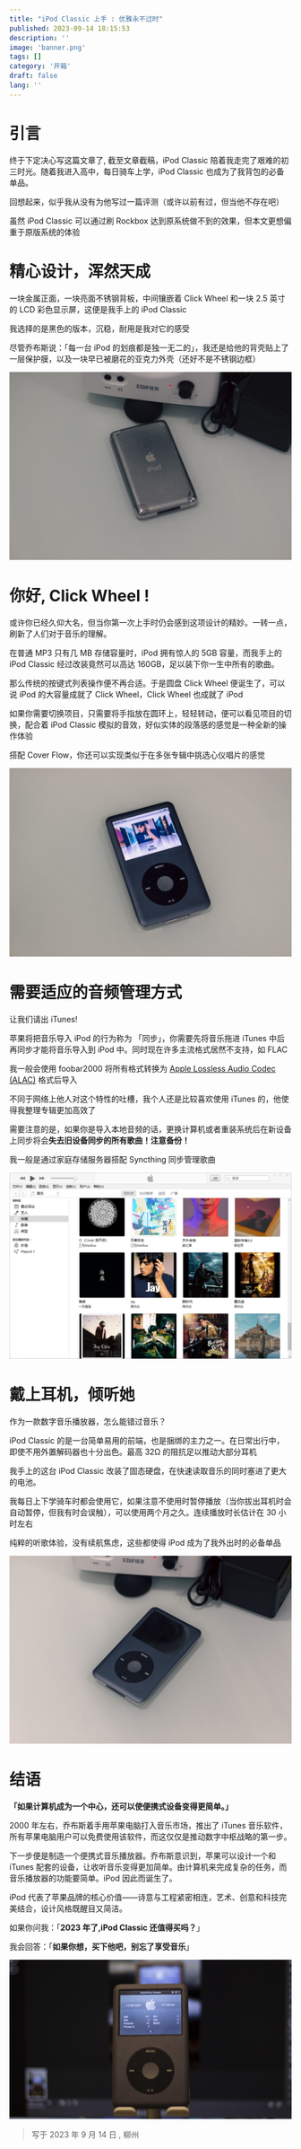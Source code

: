 ```yaml
---
title: "iPod Classic 上手 : 优雅永不过时"
published: 2023-09-14 18:15:53
description: ''
image: 'banner.png'
tags: []
category: '开箱'
draft: false
lang: ''
---
```


# 引言

终于下定决心写这篇文章了, 截至文章截稿，iPod Classic 陪着我走完了艰难的初三时光。随着我进入高中，每日骑车上学，iPod Classic 也成为了我背包的必备单品。

回想起来，似乎我从没有为他写过一篇评测（或许以前有过，但当他不存在吧）

虽然 iPod Classic 可以通过刷 Rockbox 达到原系统做不到的效果，但本文更想偏重于原版系统的体验

# 精心设计，浑然天成

一块金属正面，一块亮面不锈钢背板，中间镶嵌着 Click Wheel 和一块 2.5 英寸的 LCD 彩色显示屏，这便是我手上的 iPod Classic

我选择的是黑色的版本，沉稳，耐用是我对它的感受

尽管乔布斯说：「每一台 iPod 的划痕都是独一无二的」，我还是给他的背壳贴上了一层保护膜，以及一块早已被磨花的亚克力外壳（还好不是不锈钢边框）

![iPod Classic 背板，贴上了一层保护膜](IMG_0008.jpg)

# 你好, Click Wheel !

或许你已经久仰大名，但当你第一次上手时仍会感到这项设计的精妙。一转一点，刷新了人们对于音乐的理解。

在普通 MP3 只有几 MB 存储容量时，iPod 拥有惊人的 5GB 容量，而我手上的 iPod Classic 经过改装竟然可以高达 160GB，足以装下你一生中所有的歌曲。

那么传统的按键式列表操作便不再合适。于是圆盘 Click Wheel 便诞生了，可以说 iPod 的大容量成就了 Click Wheel，Click Wheel 也成就了 iPod

如果你需要切换项目，只需要将手指放在圆环上，轻轻转动，便可以看见项目的切换，配合着 iPod Classic 模拟的音效，好似实体的段落感的感觉是一种全新的操作体验

搭配 Cover Flow，你还可以实现类似于在多张专辑中挑选心仪唱片的感觉

![Cover Flow](IMG_0001.jpg)

# 需要适应的音频管理方式

让我们请出 iTunes!

苹果将把音乐导入 iPod 的行为称为 「同步」，你需要先将音乐拖进 iTunes 中后再同步才能将音乐导入到 iPod 中。同时现在许多主流格式居然不支持，如 FLAC

我一般会使用 foobar2000 将所有格式转换为 [Apple Lossless Audio Codec (ALAC)](https://macosforge.github.io/alac/) 格式后导入

不同于网络上他人对这个特性的吐槽，我个人还是比较喜欢使用 iTunes 的，他使得我整理专辑更加高效了

需要注意的是，如果你是导入本地音频的话，更换计算机或者重装系统后在新设备上同步将会**失去旧设备同步的所有歌曲！注意备份！**

我一般是通过家庭存储服务器搭配 Syncthing 同步管理歌曲

![iTunes](IMG_0002.jpg)

# 戴上耳机，倾听她

作为一款数字音乐播放器，怎么能错过音乐？

iPod Classic 的是一台简单易用的前端，也是捆绑的主力之一。在日常出行中，即使不用外置解码器也十分出色。最高 32Ω 的阻抗足以推动大部分耳机

我手上的这台 iPod Classic 改装了固态硬盘，在快速读取音乐的同时塞进了更大的电池。

我每日上下学骑车时都会使用它，如果注意不使用时暂停播放（当你拔出耳机时会自动暂停，但我有时会误触），可以使用两个月之久。连续播放时长估计在 30 小时左右

纯粹的听歌体验，没有续航焦虑，这些都使得 iPod 成为了我外出时的必备单品

![iPod Classic](IMG_0006.jpg)

# 结语

**「如果计算机成为一个中心，还可以使便携式设备变得更简单。」**

2000 年左右，乔布斯着手用苹果电脑打入音乐市场，推出了 iTunes 音乐软件，所有苹果电脑用户可以免费使用该软件，而这仅仅是推动数字中枢战略的第一步。

下一步便是制造一个便携式音乐播放器。乔布斯意识到，苹果可以设计一个和 iTunes 配套的设备，让收听音乐变得更加简单。由计算机来完成复杂的任务，而音乐播放器的功能要简单。iPod 因此而诞生了。

iPod 代表了苹果品牌的核心价值——诗意与工程紧密相连，艺术、创意和科技完美结合，设计风格既醒目又简洁。

如果你问我：「**2023 年了,iPod Classic 还值得买吗？**」

我会回答：「**如果你想，买下他吧，别忘了享受音乐**」

![iPod Classic](banner.png)

> 写于 2023 年 9 月 14 日 , 柳州
